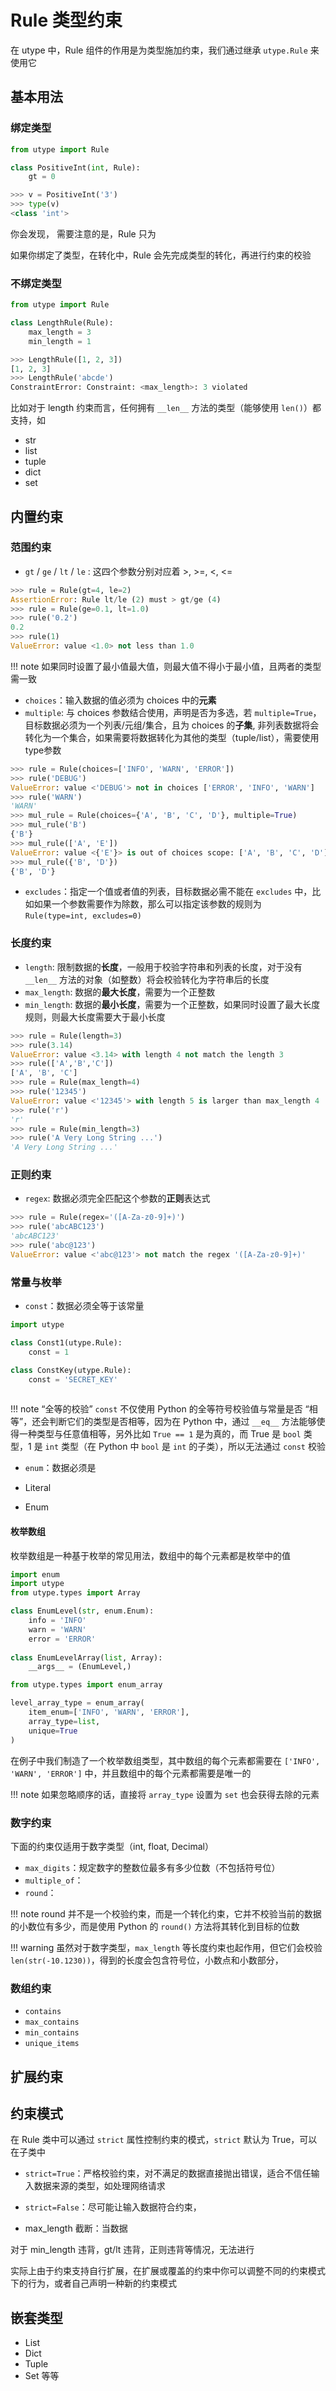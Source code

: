 # Rule 类型约束

在 utype 中，Rule 组件的作用是为类型施加约束，我们通过继承 `utype.Rule` 来使用它

## 基本用法

### 绑定类型
```python
from utype import Rule

class PositiveInt(int, Rule):  
    gt = 0

>>> v = PositiveInt('3')
>>> type(v)
<class 'int'>
```

你会发现，
需要注意的是，Rule 只为

如果你绑定了类型，在转化中，Rule 会先完成类型的转化，再进行约束的校验

### 不绑定类型

```python
from utype import Rule

class LengthRule(Rule):
	max_length = 3
	min_length = 1

>>> LengthRule([1, 2, 3])
[1, 2, 3]
>>> LengthRule('abcde')
ConstraintError: Constraint: <max_length>: 3 violated
```

比如对于 length 约束而言，任何拥有 `__len__` 方法的类型（能够使用 `len()`）都支持，如
* str
* list
* tuple
* dict
* set


## 内置约束

### 范围约束
 * `gt` / `ge` / `lt` / `le` : 这四个参数分别对应着 >, >=, <, <=
```python
>>> rule = Rule(gt=4, le=2)
AssertionError: Rule lt/le (2) must > gt/ge (4)
>>> rule = Rule(ge=0.1, lt=1.0)
>>> rule('0.2')
0.2
>>> rule(1)
ValueError: value <1.0> not less than 1.0
```

!!! note
	如果同时设置了最小值最大值，则最大值不得小于最小值，且两者的类型需一致

* `choices`：输入数据的值必须为 choices 中的**元素**
* `multiple`: 与 choices 参数结合使用，声明是否为多选，若 `multiple=True`，目标数据必须为一个列表/元组/集合，且为 choices 的**子集**, 非列表数据将会转化为一个集合，如果需要将数据转化为其他的类型（tuple/list），需要使用type参数
```python
>>> rule = Rule(choices=['INFO', 'WARN', 'ERROR'])
>>> rule('DEBUG')
ValueError: value <'DEBUG'> not in choices ['ERROR', 'INFO', 'WARN']
>>> rule('WARN')
'WARN'
>>> mul_rule = Rule(choices={'A', 'B', 'C', 'D'}, multiple=True)
>>> mul_rule('B')
{'B'}
>>> mul_rule(['A', 'E'])
ValueError: value <{'E'}> is out of choices scope: ['A', 'B', 'C', 'D']
>>> mul_rule({'B', 'D'})
{'B', 'D'}
```
* `excludes`：指定一个值或者值的列表，目标数据必需不能在 `excludes` 中，比如如果一个参数需要作为除数，那么可以指定该参数的规则为 `Rule(type=int, excludes=0)`

### 长度约束
* `length`:  限制数据的**长度**，一般用于校验字符串和列表的长度，对于没有 `__len__` 方法的对象（如整数）将会校验转化为字符串后的长度
* `max_length`: 数据的**最大长度**，需要为一个正整数
* `min_length`: 数据的**最小长度**，需要为一个正整数，如果同时设置了最大长度规则，则最大长度需要大于最小长度
```python
>>> rule = Rule(length=3)
>>> rule(3.14)
ValueError: value <3.14> with length 4 not match the length 3
>>> rule(['A','B','C'])
['A', 'B', 'C']
>>> rule = Rule(max_length=4)
>>> rule('12345')
ValueError: value <'12345'> with length 5 is larger than max_length 4
>>> rule('r')
'r'
>>> rule = Rule(min_length=3)
>>> rule('A Very Long String ...')
'A Very Long String ...'
```

### 正则约束
* `regex`: 数据必须完全匹配这个参数的**正则**表达式
```python
>>> rule = Rule(regex='([A-Za-z0-9]+)')
>>> rule('abcABC123')
'abcABC123'
>>> rule('abc@123')
ValueError: value <'abc@123'> not match the regex '([A-Za-z0-9]+)'
```


### 常量与枚举

* `const`：数据必须全等于该常量

```python
import utype

class Const1(utype.Rule):
	const = 1

class ConstKey(utype.Rule):
	const = 'SECRET_KEY'
	
```

!!! note “全等的校验”
	`const` 不仅使用 Python 的全等符号校验值与常量是否 “相等”，还会判断它们的类型是否相等，因为在 Python 中，通过 `__eq__` 方法能够使得一种类型与任意值相等，另外比如 `True == 1` 是为真的，而 True 是 `bool` 类型，1 是 `int` 类型（在 Python 中 `bool` 是  `int` 的子类），所以无法通过 `const` 校验

* `enum`：数据必须是

* Literal
* Enum

#### 枚举数组

枚举数组是一种基于枚举的常见用法，数组中的每个元素都是枚举中的值
```python
import enum
import utype
from utype.types import Array

class EnumLevel(str, enum.Enum):  
    info = 'INFO'
    warn = 'WARN'
    error = 'ERROR'
  
class EnumLevelArray(list, Array):  
    __args__ = (EnumLevel,)  
```

```python
from utype.types import enum_array

level_array_type = enum_array(
	item_enum=['INFO', 'WARN', 'ERROR'],
	array_type=list,
	unique=True			   
)
```

在例子中我们制造了一个枚举数组类型，其中数组的每个元素都需要在 `['INFO', 'WARN', 'ERROR']` 中，并且数组中的每个元素都需要是唯一的

!!! note
	如果忽略顺序的话，直接将 `array_type` 设置为 `set` 也会获得去除的元素


### 数字约束
下面的约束仅适用于数字类型（int, float, Decimal）
* `max_digits`：规定数字的整数位最多有多少位数（不包括符号位）
* `multiple_of`：
* `round`：

!!! note
	round 并不是一个校验约束，而是一个转化约束，它并不校验当前的数据的小数位有多少，而是使用 Python 的 `round()` 方法将其转化到目标的位数

!!! warning
	虽然对于数字类型，`max_length` 等长度约束也起作用，但它们会校验
	`len(str(-10.1230))`，得到的长度会包含符号位，小数点和小数部分，

### 数组约束

* `contains`
* `max_contains`
* `min_contains`
* `unique_items`


## 扩展约束


## 约束模式

在 Rule 类中可以通过 `strict` 属性控制约束的模式，`strict` 默认为 True，可以在子类中

* `strict=True`：严格校验约束，对不满足的数据直接抛出错误，适合不信任输入数据来源的类型，如处理网络请求
* `strict=False`：尽可能让输入数据符合约束，

* max_length 截断：当数据

对于 min_length 违背，gt/lt 违背，正则违背等情况，无法进行

实际上由于约束支持自行扩展，在扩展或覆盖的约束中你可以调整不同的约束模式下的行为，或者自己声明一种新的约束模式


## 嵌套类型

* List
* Dict
* Tuple
* Set
等等

